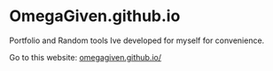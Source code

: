 # OmegaGiven.github.io

Portfolio and Random tools Ive developed for myself for convenience.

Go to this website: [omegagiven.github.io/](omegagiven.github.io/)
